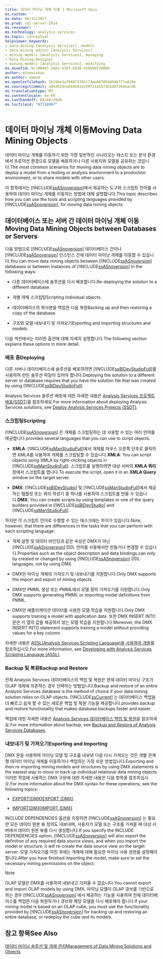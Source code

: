 ```yaml
---
title: 데이터 마이닝 개체 이동 | Microsoft Docs
ms.custom: ''
ms.date: 06/13/2017
ms.prod: sql-server-2014
ms.reviewer: ''
ms.technology: analysis-services
ms.topic: conceptual
helpviewer_keywords:
- data mining [Analysis Services], models
- data mining editor [Analysis Services]
- mining models [Analysis Services], managing
- Data Mining Designer
- mining models [Analysis Services], modifying
ms.assetid: bc108407-2603-4387-b930-b5bb9df78069
author: minewiskan
ms.author: owend
ms.openlocfilehash: 2b10be3a79487376b173eab87059404b7f7a618e
ms.sourcegitcommit: ad4d92dce894592a259721a1571b1d8736abacdb
ms.translationtype: MT
ms.contentlocale: ko-KR
ms.lasthandoff: 08/04/2020
ms.locfileid: "87728967"
---
```

# <a name="moving-data-mining-objects"></a><span data-ttu-id="1be60-102">데이터 마이닝 개체 이동</span><span class="sxs-lookup"><span data-stu-id="1be60-102">Moving Data Mining Objects</span></span>
  <span data-ttu-id="1be60-103">데이터 마이닝 개체를 이동하기 위한 가장 일반적인 시나리오는 테스트 또는 분석 환경에서 프로덕션 환경으로 모델을 배포하거나 다른 사용자와 모델을 공유하는 것입니다.</span><span class="sxs-lookup"><span data-stu-id="1be60-103">The most common scenarios for moving data mining objects are to deploy a model from a testing or analysis environment to a production environment, or to share models with other users.</span></span>  
  
 <span data-ttu-id="1be60-104">이 항목에서는 [!INCLUDE[ssASnoversion](../../includes/ssasnoversion-md.md)]에서 제공하는 도구와 스크립트 언어를 사용하여 데이터 마이닝 개체를 이동하는 방법에 대해 설명합니다.</span><span class="sxs-lookup"><span data-stu-id="1be60-104">This topic describes how you can use the tools and scripting languages provided by [!INCLUDE[ssASnoversion](../../includes/ssasnoversion-md.md)], for moving data mining objects.</span></span>  
  
## <a name="moving-data-mining-objects-between-databases-or-servers"></a><span data-ttu-id="1be60-105">데이터베이스 또는 서버 간 데이터 마이닝 개체 이동</span><span class="sxs-lookup"><span data-stu-id="1be60-105">Moving Data Mining Objects between Databases or Servers</span></span>  
 <span data-ttu-id="1be60-106">다음 방법으로 [!INCLUDE[ssASnoversion](../../includes/ssasnoversion-md.md)] 데이터베이스 간이나 [!INCLUDE[ssASnoversion](../../includes/ssasnoversion-md.md)] 인스턴스 간에 데이터 마이닝 개체를 이동할 수 있습니다.</span><span class="sxs-lookup"><span data-stu-id="1be60-106">You can move data mining objects between [!INCLUDE[ssASnoversion](../../includes/ssasnoversion-md.md)] databases or between instances of [!INCLUDE[ssASnoversion](../../includes/ssasnoversion-md.md)] in the following ways:</span></span>  
  
-   <span data-ttu-id="1be60-107">다른 데이터베이스에 솔루션을 다시 배포합니다.</span><span class="sxs-lookup"><span data-stu-id="1be60-107">Re-deploying the solution to a different database.</span></span>  
  
-   <span data-ttu-id="1be60-108">개별 개체 스크립팅</span><span class="sxs-lookup"><span data-stu-id="1be60-108">Scripting individual objects.</span></span>  
  
-   <span data-ttu-id="1be60-109">데이터베이스의 복사본을 백업한 다음 복원</span><span class="sxs-lookup"><span data-stu-id="1be60-109">Backing up and then restoring a copy of the database.</span></span>  
  
-   <span data-ttu-id="1be60-110">구조와 모델 내보내기 및 가져오기</span><span class="sxs-lookup"><span data-stu-id="1be60-110">Exporting and importing structures and models.</span></span>  
  
 <span data-ttu-id="1be60-111">다음 섹션에서는 이러한 옵션에 대해 자세히 설명합니다.</span><span class="sxs-lookup"><span data-stu-id="1be60-111">The following section explains these options in more detail.</span></span>  
  
### <a name="deploying"></a><span data-ttu-id="1be60-112">배포 중</span><span class="sxs-lookup"><span data-stu-id="1be60-112">Deploying</span></span>  
 <span data-ttu-id="1be60-113">다른 서버나 데이터베이스에 솔루션을 배포하려면 [!INCLUDE[ssBIDevStudioFull](../../includes/ssbidevstudiofull-md.md)]를 사용하여 만든 솔루션 파일이 있어야 합니다.</span><span class="sxs-lookup"><span data-stu-id="1be60-113">Deploying the solution to a different server or database requires that you have the solution file that was created by using [!INCLUDE[ssBIDevStudioFull](../../includes/ssbidevstudiofull-md.md)].</span></span>  
  
 <span data-ttu-id="1be60-114">Analysis Services 솔루션 배포에 대한 자세한 내용은 [Analysis Services 프로젝트 배포&#40;SSDT&#41;](../multidimensional-models/deploy-analysis-services-projects-ssdt.md)를 참조하세요.</span><span class="sxs-lookup"><span data-stu-id="1be60-114">For more information about deploying Analysis Services solutions, see [Deploy Analysis Services Projects &#40;SSDT&#41;](../multidimensional-models/deploy-analysis-services-projects-ssdt.md).</span></span>  
  
### <a name="scripting"></a><span data-ttu-id="1be60-115">스크립팅</span><span class="sxs-lookup"><span data-stu-id="1be60-115">Scripting</span></span>  
 [!INCLUDE[ssASnoversion](../../includes/ssasnoversion-md.md)] <span data-ttu-id="1be60-116">은 개체를 스크립팅하는 데 사용할 수 있는 여러 언어를 제공합니다.</span><span class="sxs-lookup"><span data-stu-id="1be60-116">provides several languages that you can use to script objects.</span></span>  
  
-   <span data-ttu-id="1be60-117">**XMLA**: [!INCLUDE[ssManStudioFull](../../includes/ssmanstudiofull-md.md)]에서 개체를 마우스 오른쪽 단추로 클릭하면 XMLA를 사용하여 개체를 스크립팅할 수 있습니다.</span><span class="sxs-lookup"><span data-stu-id="1be60-117">**XMLA**: You can script objects using XMLA by right-clicking objects in [!INCLUDE[ssManStudioFull](../../includes/ssmanstudiofull-md.md)].</span></span> <span data-ttu-id="1be60-118">스크립트를 실행하려면 대상 서버의 **XMLA 쿼리** 창에서 스크립트를 엽니다.</span><span class="sxs-lookup"><span data-stu-id="1be60-118">To execute the script, open it in an **XMLA Query** window on the target server.</span></span>  
  
-   <span data-ttu-id="1be60-119">**DMX**: [!INCLUDE[ssBIDevStudio](../../includes/ssbidevstudio-md.md)] 및 [!INCLUDE[ssManStudioFull](../../includes/ssmanstudiofull-md.md)]에서 제공하는 템플릿 또는 쿼리 작성기 중 하나를 사용하여 스크립트를 만들 수 있습니다.</span><span class="sxs-lookup"><span data-stu-id="1be60-119">**DMX**: You can create scripts by using templates or one of the query builders provided in [!INCLUDE[ssBIDevStudio](../../includes/ssbidevstudio-md.md)] and [!INCLUDE[ssManStudioFull](../../includes/ssmanstudiofull-md.md)].</span></span>  
  
 <span data-ttu-id="1be60-120">하지만 각 스크립트 언어로 수행할 수 있는 태스크에는 차이가 있습니다.</span><span class="sxs-lookup"><span data-stu-id="1be60-120">Note, however, that there are differences in the tasks that you can perform with each scripting language:</span></span>  
  
-   <span data-ttu-id="1be60-121">개체 설명 및 데이터 바인딩과 같은 속성은 DMX가 아닌 [!INCLUDE[ssASnoversion](../../includes/ssasnoversion-md.md)] DDL 언어를 사용해서만 만들거나 변경할 수 있습니다.</span><span class="sxs-lookup"><span data-stu-id="1be60-121">Properties such as the object description and data bindings can only by created or changed by using [!INCLUDE[ssASnoversion](../../includes/ssasnoversion-md.md)] DDL languages, not by using DMX.</span></span>  
  
-   <span data-ttu-id="1be60-122">DMX만 마이닝 개체의 가져오기 및 내보내기를 지원합니다.</span><span class="sxs-lookup"><span data-stu-id="1be60-122">Only DMX supports the import and export of mining objects.</span></span>  
  
-   <span data-ttu-id="1be60-123">DMX만 PMML 생성 또는 PMML에서 모델 정의 가져오기를 지원합니다.</span><span class="sxs-lookup"><span data-stu-id="1be60-123">Only DMX supports generating PMML or importing model definitions from PMML.</span></span>  
  
-   <span data-ttu-id="1be60-124">DMX만 애플리케이션 데이터를 사용한 모델 학습을 지원합니다.</span><span class="sxs-lookup"><span data-stu-id="1be60-124">Only DMX supports training a model with application data.</span></span> <span data-ttu-id="1be60-125">또한 DMX INSERT INTO 문은 키 열의 값을 제공하지 않는 모델 학습을 지원합니다.</span><span class="sxs-lookup"><span data-stu-id="1be60-125">Moreover, the DMX INSERT INTO statement supports training a model without providing values for a key column.</span></span>  
  
 <span data-ttu-id="1be60-126">자세한 내용은 [ASSL&#40;Analysis Services Scripting Language&#41;을 사용하여 개발](../multidimensional-models/scripting-language-assl/developing-with-analysis-services-scripting-language-assl.md)를 참조하십시오.</span><span class="sxs-lookup"><span data-stu-id="1be60-126">For more information, see [Developing with Analysis Services Scripting Language &#40;ASSL&#41;](../multidimensional-models/scripting-language-assl/developing-with-analysis-services-scripting-language-assl.md).</span></span>  
  
### <a name="backup-and-restore"></a><span data-ttu-id="1be60-127">Backup 및 복원</span><span class="sxs-lookup"><span data-stu-id="1be60-127">Backup and Restore</span></span>  
 <span data-ttu-id="1be60-128">전체 Analysis Services 데이터베이스의 백업 및 복원은 현재 데이터 마이닝 구조가 OLAP 개체에 의존하는 경우 선택하는 방법입니다.</span><span class="sxs-lookup"><span data-stu-id="1be60-128">Backup and restore of an entire Analysis Services database is the method of choice if your data mining solution relies on OLAP objects.</span></span> [!INCLUDE[ssCurrent](../../includes/sscurrent-md.md)] <span data-ttu-id="1be60-129">는 데이터베이스 백업을 더 빠르고 쉽게 할 수 있는 새로운 백업 및 복원 기능을 제공합니다.</span><span class="sxs-lookup"><span data-stu-id="1be60-129">provides backup and restore functionality that makes database backups faster and easier.</span></span>  
  
 <span data-ttu-id="1be60-130">백업에 대한 자세한 내용은 [Analysis Services 데이터베이스 백업 및 복원](../multidimensional-models/backup-and-restore-of-analysis-services-databases.md)을 참조하세요.</span><span class="sxs-lookup"><span data-stu-id="1be60-130">For more information about backup, see [Backup and Restore of Analysis Services Databases](../multidimensional-models/backup-and-restore-of-analysis-services-databases.md).</span></span>  
  
### <a name="exporting-and-importing"></a><span data-ttu-id="1be60-131">내보내기 및 가져오기</span><span class="sxs-lookup"><span data-stu-id="1be60-131">Exporting and Importing</span></span>  
 <span data-ttu-id="1be60-132">DMX 문을 사용하여 마이닝 모델 및 구조를 내보낸 다음 다시 가져오는 것은 개별 관계형 데이터 마이닝 개체를 이동하거나 백업하는 가장 쉬운 방법입니다.</span><span class="sxs-lookup"><span data-stu-id="1be60-132">Exporting and then re-importing mining models and structures by using DMX statements is the easiest way to move or back up individual relational data mining objects.</span></span> <span data-ttu-id="1be60-133">이러한 작업에 사용하는 DMX 구문에 대한 자세한 내용은 다음 항목을 참조하십시오.</span><span class="sxs-lookup"><span data-stu-id="1be60-133">For more information about the DMX syntax for these operations, see the following topics:</span></span>  
  
-   [<span data-ttu-id="1be60-134">EXPORT&#40;DMX&#41;</span><span class="sxs-lookup"><span data-stu-id="1be60-134">EXPORT &#40;DMX&#41;</span></span>](/sql/dmx/export-dmx)  
  
-   [<span data-ttu-id="1be60-135">IMPORT&#40;DMX&#41;</span><span class="sxs-lookup"><span data-stu-id="1be60-135">IMPORT &#40;DMX&#41;</span></span>](/sql/dmx/import-dmx)  
  
 <span data-ttu-id="1be60-136">INCLUDE DEPENDENCIES 옵션을 지정하면 [!INCLUDE[ssASnoversion](../../includes/ssasnoversion-md.md)] 는 필요한 모든 데이터 원본 뷰 정의도 내보내며, 사용자가 모델 또는 구조를 가져올 때 대상 서버에서 데이터 원본 뷰를 다시 생성합니다.</span><span class="sxs-lookup"><span data-stu-id="1be60-136">If you specify the INCLUDE DEPENDENCIES option, [!INCLUDE[ssASnoversion](../../includes/ssasnoversion-md.md)] will also export the definition of any required data source views, and when you import the model or structure, it will re-create the data source view on the target server.</span></span> <span data-ttu-id="1be60-137">모델 가져오기를 마친 후에는 개체에 대해 필요한 마이닝 사용 권한을 설정해야 합니다.</span><span class="sxs-lookup"><span data-stu-id="1be60-137">After you have finished importing the model, make sure to set the necessary mining permissions on the object.</span></span>  
  
> [!NOTE]  
>  <span data-ttu-id="1be60-138">OLAP 모델은 DMX를 사용하여 내보내고 가져올 수 없습니다.</span><span class="sxs-lookup"><span data-stu-id="1be60-138">You cannot export and import OLAP models by using DMX.</span></span> <span data-ttu-id="1be60-139">마이닝 모델이 OLAP 큐브를 기반으로 하는 경우 [!INCLUDE[ssASnoversion](../../includes/ssasnoversion-md.md)] 에서 제공하는 기능을 사용하여 전체 데이터베이스를 백업한 다음 복원하거나 큐브와 해당 모델을 다시 배포해야 합니다.</span><span class="sxs-lookup"><span data-stu-id="1be60-139">If your mining model is based on an OLAP cube, you must use the functionality provided by [!INCLUDE[ssASnoversion](../../includes/ssasnoversion-md.md)] for backing up and restoring an entire database, or redeploy the cube and its models.</span></span>  
  
## <a name="see-also"></a><span data-ttu-id="1be60-140">참고 항목</span><span class="sxs-lookup"><span data-stu-id="1be60-140">See Also</span></span>  
 [<span data-ttu-id="1be60-141">데이터 마이닝 솔루션 및 개체 관리</span><span class="sxs-lookup"><span data-stu-id="1be60-141">Management of Data Mining Solutions and Objects</span></span>](management-of-data-mining-solutions-and-objects.md)  
  
  
